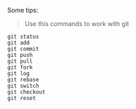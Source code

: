 Some tips:
> Use this commands to work with git
```
git status
git add 
git commit
git push
git pull
git fork
git log
git rebase
git switch
git checkout
git reset
```